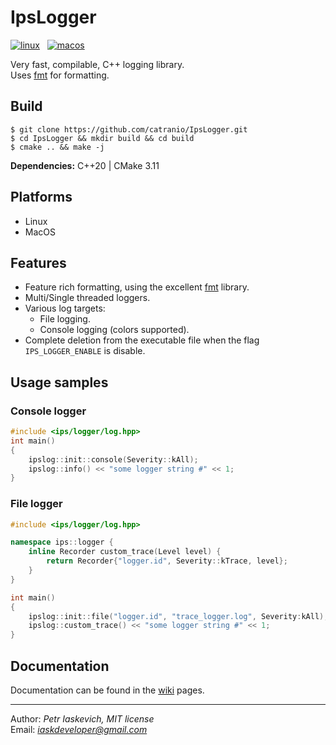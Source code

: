 # IpsLogger

[![linux](https://github.com/catranio/IpsLogger/actions/workflows/linux.yml/badge.svg)](https://github.com/catranio/IpsLogger/actions/workflows/linux.yml)
&nbsp;
[![macos](https://github.com/catranio/IpsLogger/actions/workflows/macos.yml/badge.svg)](https://github.com/catranio/IpsLogger/actions/workflows/macos.yml)
&nbsp;

Very fast, compilable, C++ logging library. \
Uses [fmt](https://github.com/fmtlib/fmt) for formatting.

## Build

```console
$ git clone https://github.com/catranio/IpsLogger.git
$ cd IpsLogger && mkdir build && cd build
$ cmake .. && make -j
```

**Dependencies:** C++20 | CMake 3.11

## Platforms

* Linux
* MacOS

## Features

* Feature rich formatting, using the excellent [fmt](https://github.com/fmtlib/fmt) library.
* Multi/Single threaded loggers.
* Various log targets:
    * File logging.
    * Console logging (colors supported).
* Complete deletion from the executable file when the flag `IPS_LOGGER_ENABLE` is disable.

## Usage samples

### Console logger

```c++
#include <ips/logger/log.hpp>
int main() 
{
    ipslog::init::console(Severity::kAll);
    ipslog::info() << "some logger string #" << 1;
}
```

### File logger

```c++
#include <ips/logger/log.hpp>

namespace ips::logger {
    inline Recorder custom_trace(Level level) {
        return Recorder{"logger.id", Severity::kTrace, level};
    }
}

int main() 
{
    ipslog::init::file("logger.id", "trace_logger.log", Severity:kAll);
    ipslog::custom_trace() << "some logger string #" << 1;
}
```

## Documentation

Documentation can be found in the [wiki](https://github.com/catranio/IpsLogger/wiki) pages.

---
Author: *Petr Iaskevich, MIT license*\
Email: *iaskdeveloper@gmail.com*
